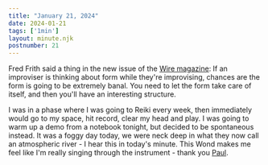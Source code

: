 ```yaml
---
title: "January 21, 2024"
date: 2024-01-21
tags: ['1min']
layout: minute.njk
postnumber: 21
---
```



Fred Frith said a thing in the new issue of the [Wire magazine](https://www.thewire.co.uk/issues/479/480): If an improviser is thinking about form while they're improvising, chances are the form is going to be extremely banal. You need to let the form take care of itself, and then you'll have an interesting structure. 

I was in a phase where I was going to Reiki every week, then immediately would go to my space, hit record, clear my head and play. I was going to warm up a demo from a notebook tonight, but decided to be spontaneous instead. It was a foggy day today, we were neck deep in what they now call an atmospheric river - I hear this in today's minute. This Wond makes me feel like I'm really singing through the instrument - thank you [Paul](https://voinventions.com/).




